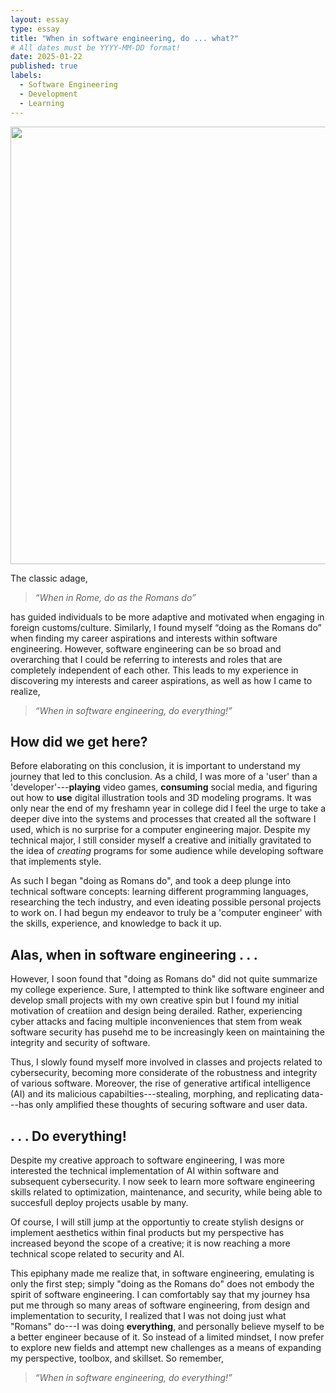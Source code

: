 ```yaml
---
layout: essay
type: essay
title: "When in software engineering, do ... what?"
# All dates must be YYYY-MM-DD format!
date: 2025-01-22
published: true
labels:
  - Software Engineering
  - Development
  - Learning
---
```


<img width="700px" class="rounded float-start pe-4" src="../img/essays-img/rome.png">

The classic adage,

> _“When in Rome, do as the Romans do”_

has guided individuals to be more adaptive and motivated when engaging in foreign customs/culture. Similarly, I found myself “doing as the Romans do” when finding my career aspirations and interests within software engineering. However, software engineering can be so broad and overarching that I could be referring to interests and roles that are completely independent of each other. This leads to my experience in discovering my interests and career aspirations, as well as how I came to realize,

> _“When in software engineering, do everything!”_


## How did we get here?

Before elaborating on this conclusion, it is important to understand my journey that led to this conclusion. As a child, I was more of a 'user' than a 'developer'---**playing** video games, **consuming** social media, and figuring out how to **use** digital illustration tools and 3D modeling programs. It was only near the end of my freshamn year in college did I feel the urge to take a deeper dive into the systems and processes that created all the software I used, which is no surprise for a computer engineering major. Despite my technical major, I still consider myself a creative and initially gravitated to the idea of _creating_ programs for some audience while developing software that implements style.

As such I began "doing as Romans do", and took a deep plunge into technical software concepts: learning different programming languages, researching the tech industry, and even ideating possible personal projects to work on. I had begun my endeavor to truly be a 'computer engineer' with the skills, experience, and knowledge to back it up.


## Alas, when in software engineering . . .

However, I soon found that "doing as Romans do" did not quite summarize my college experience. Sure, I attempted to think like software engineer and develop small projects with my own creative spin but I found my initial motivation of creatiion and design being derailed. Rather, experiencing cyber attacks and facing multiple inconveniences that stem from weak software security has pusehd me to be increasingly keen on maintaining the integrity and security of software.

Thus, I slowly found myself more involved in classes and projects related to cybersecurity, becoming more considerate of the robustness and integrity of various software. Moreover, the rise of generative artifical intelligence (AI) and its malicious capabilties---stealing, morphing, and replicating data---has only amplified these thoughts of securing software and user data. 


## . . . Do **everything**!

Despite my creative approach to software engineering, I was more interested the technical implementation of AI within software and subsequent cybersecurity. I now seek to learn more software engineering skills related to optimization, maintenance, and security, while being able to succesfull deploy projects usable by many. 

Of course, I will still jump at the opportuntiy to create stylish designs or implement aesthetics within final products but my perspective has increased beyond the scope of a creative; it is now reaching a more technical scope related to security and AI.

This epiphany made me realize that, in software engineering, emulating is only the first step; simply "doing as the Romans do" does not embody the spirit of software engineering. I can comfortably say that my journey hsa put me through so many areas of software engineering, from design and implementation to security, I realized that I was not doing just what "Romans" do---I was doing **everything**, and personally believe myself to be a better engineer because of it. So instead of a limited mindset, I now prefer to explore new fields and attempt new challenges as a means of expanding my perspective, toolbox, and skillset. So remember,

> _“When in software engineering, do everything!”_